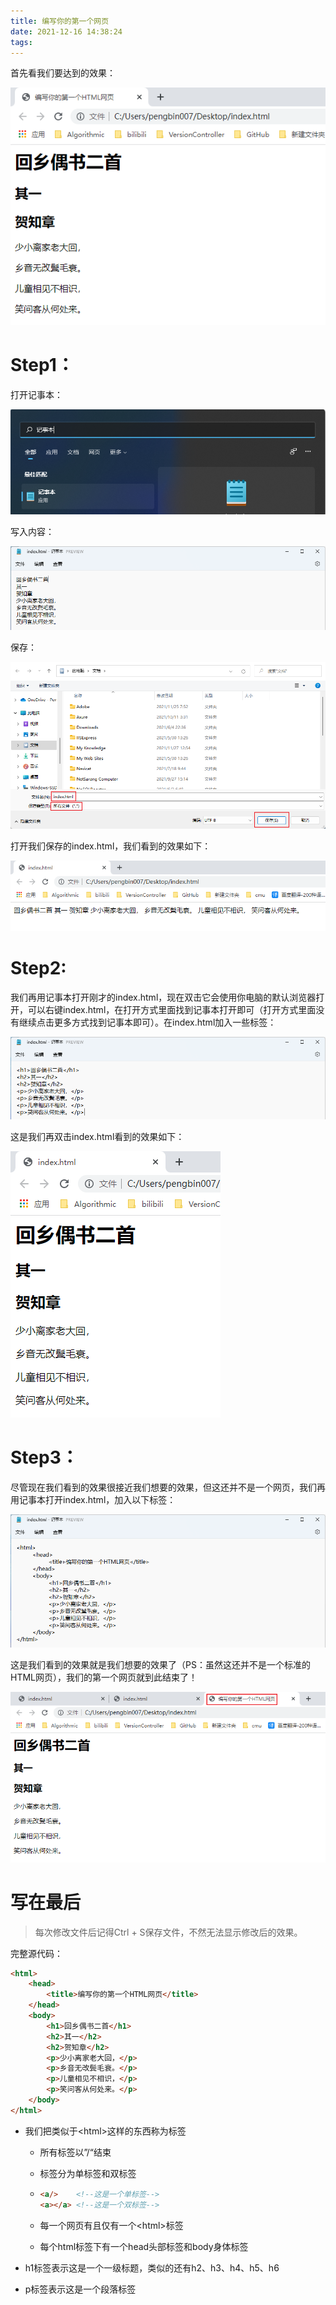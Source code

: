 ```yaml
---
title: 编写你的第一个网页
date: 2021-12-16 14:38:24
tags:
---
```












首先看我们要达到的效果：

![image-20211216144422561](https://raw.githubusercontent.com/PengZong888/tuchuang/main/img/image-20211216144422561.png)

# Step1：

打开记事本：

![image-20211216144631408](https://raw.githubusercontent.com/PengZong888/tuchuang/main/img/image-20211216144631408.png)

写入内容：

![image-20211216144920953](https://raw.githubusercontent.com/PengZong888/tuchuang/main/img/image-20211216144920953.png)

保存：

![image-20211216144842325](https://raw.githubusercontent.com/PengZong888/tuchuang/main/img/image-20211216144842325.png)

打开我们保存的index.html，我们看到的效果如下：

![image-20211216145309783](https://raw.githubusercontent.com/PengZong888/tuchuang/main/img/image-20211216145309783.png)

# Step2:

我们再用记事本打开刚才的index.html，现在双击它会使用你电脑的默认浏览器打开，可以右键index.html，在打开方式里面找到记事本打开即可（打开方式里面没有继续点击更多方式找到记事本即可）。在index.html加入一些标签：

![image-20211216145807312](https://raw.githubusercontent.com/PengZong888/tuchuang/main/img/image-20211216145807312.png)

这是我们再双击index.html看到的效果如下：

![image-20211216151412732](https://raw.githubusercontent.com/PengZong888/tuchuang/main/img/image-20211216151412732.png)

# Step3：

尽管现在我们看到的效果很接近我们想要的效果，但这还并不是一个网页，我们再用记事本打开index.html，加入以下标签：

![image-20211216150157188](https://raw.githubusercontent.com/PengZong888/tuchuang/main/img/image-20211216150157188.png)

这是我们看到的效果就是我们想要的效果了（PS：虽然这还并不是一个标准的HTML网页），我们的第一个网页就到此结束了！

![image-20211216150133366](https://raw.githubusercontent.com/PengZong888/tuchuang/main/img/image-20211216150133366.png)

# 写在最后

> 每次修改文件后记得Ctrl + S保存文件，不然无法显示修改后的效果。

完整源代码：

```html
<html>
	<head>
		<title>编写你的第一个HTML网页</title>
	</head>
	<body>
		<h1>回乡偶书二首</h1>
		<h2>其一</h2>
		<h2>贺知章</h2>
		<p>少小离家老大回，</p>
		<p>乡音无改鬓毛衰。</p>
		<p>儿童相见不相识，</p>
		<p>笑问客从何处来。</p>
	</body>
</html>
```

- 我们把类似于\<html>这样的东西称为标签

  - 所有标签以”/“结束

  - 标签分为单标签和双标签

  - ```html
    <a/>	<!--这是一个单标签-->
    <a></a> <!--这是一个双标签-->
    ```

  - 每一个网页有且仅有一个\<html>标签

  - 每个html标签下有一个head头部标签和body身体标签

- h1标签表示这是一个一级标题，类似的还有h2、h3、h4、h5、h6
- p标签表示这是一个段落标签

